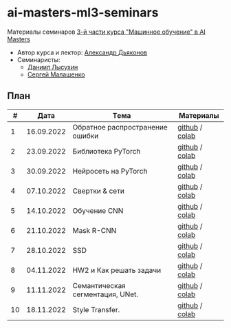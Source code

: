 # ai-masters-ml3-seminars
Материалы семинаров [3-й части курса "Машинное обучение" в AI Masters](https://aimasters.ru/ml3)

* Автор курса и лектор: [Александр Дьяконов](https://github.com/Dyakonov)
* Семинаристы:
  * [Даниил Лысухин](https://github.com/lysukhin)
  * [Сергей Малашенко](https://github.com/SergeyMalashenko)
  
## План

|#  |Дата       |Tема                                         |Материалы                                                            
|---|-----------|---------------------------------------------|---------------------------------------------------------------------|
|1  |16.09.2022 |Обратное распространение ошибки              |[github](01_backprop/seminar01_backprop.ipynb) / [colab](https://githubtocolab.com/lysukhin/ai-masters-ml3-seminars/blob/main/01_backprop/seminar01_backprop.ipynb)|
|2  |23.09.2022 |Библиотека PyTorch                           |[github](02_pytorch/seminar02_pytorch.ipynb) / [colab](https://githubtocolab.com/lysukhin/ai-masters-ml3-seminars/blob/main/02_pytorch/seminar02_pytorch.ipynb)|
|3  |30.09.2022 |Нейросеть на PyTorch                         |[github](03_neuralnet/seminar03_neuralnet.ipynb) / [colab](https://githubtocolab.com/lysukhin/ai-masters-ml3-seminars/blob/main/03_neuralnet/seminar03_neuralnet.ipynb)|
|4  |07.10.2022 |Свертки & сети                               |[github](04_convolutions/seminar04_convolutions.ipynb) / [colab](https://githubtocolab.com/lysukhin/ai-masters-ml3-seminars/blob/main/04_convolutions/seminar04_convolutions.ipynb)|
|5  |14.10.2022 |Обучение CNN                                 |[github](05_cnn/seminar05_cnn.ipynb) / [colab](https://githubtocolab.com/lysukhin/ai-masters-ml3-seminars/blob/main/05_cnn/seminar05_cnn.ipynb)|
|6  |21.10.2022 |Mask R-CNN                                   |[github](06_mask_r_cnn/seminar06_mask_r_cnn.ipynb) / [colab](https://githubtocolab.com/lysukhin/ai-masters-ml3-seminars/blob/main/06_mask_r_cnn/seminar06_mask_r_cnn.ipynb)|
|7  |28.10.2022 |SSD                                          |[github](07_ssd/seminar07_ssd.ipynb) / [colab](https://githubtocolab.com/lysukhin/ai-masters-ml3-seminars/blob/main/07_ssd/seminar07_ssd.ipynb)|
|8  |04.11.2022 |HW2 и Как решать задачи                      |[github](08_solving_problems/seminar08_solving_problems.ipynb) / [colab](https://githubtocolab.com/lysukhin/ai-masters-ml3-seminars/blob/main/08_solving_problems/seminar08_solving_problems.ipynb)|
|9  |11.11.2022 |Семантическая сегментация, UNet.             |[github](09_segmentation/seminar09_segmentation.ipynb) / [colab](https://githubtocolab.com/lysukhin/ai-masters-ml3-seminars/blob/main/09_segmentation/seminar09_segmentation.ipynb)|
|10  |18.11.2022 |Style Transfer.             |[github](10_style_transfer/seminar10_style_transfer.ipynb) / [colab](https://githubtocolab.com/lysukhin/ai-masters-ml3-seminars/blob/main/10_style_transfer/sem10_style_transfer.ipynb)|
